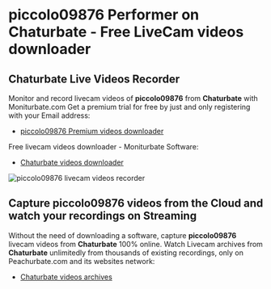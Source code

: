 # piccolo09876 Performer on Chaturbate - Free LiveCam videos downloader

## Chaturbate Live Videos Recorder

Monitor and record livecam videos of **piccolo09876** from **Chaturbate** with Moniturbate.com
Get a premium trial for free by just and only registering with your Email address:
* [piccolo09876 Premium videos downloader](https://moniturbate.com/request-demo-licence-key.html)

Free livecam videos downloader - Moniturbate Software:
* [Chaturbate videos downloader](https://moniturbate.com/moniturbate-download-software.html)

![piccolo09876 livecam videos recorder](https://peachurnet.com/templates/moniturbate-software.png)


## Capture piccolo09876 videos from the Cloud and watch your recordings on Streaming

Without the need of downloading a software, capture **piccolo09876** livecam videos from **Chaturbate** 100% online.
Watch Livecam archives from **Chaturbate** unlimitedly from thousands of existing recordings, only on Peachurbate.com and its websites network:
* [Chaturbate videos archives](https://peachurnet.com/)